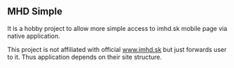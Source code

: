 
## MHD Simple

It is a hobby project to allow more simple access to imhd.sk mobile page via native application.

This project is not affiliated with official www.imhd.sk but just forwards user to it. Thus application depends on their site structure.

